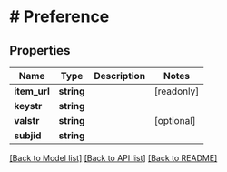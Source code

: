 # # Preference

## Properties

Name | Type | Description | Notes
------------ | ------------- | ------------- | -------------
**item_url** | **string** |  | [readonly]
**keystr** | **string** |  |
**valstr** | **string** |  | [optional]
**subjid** | **string** |  |

[[Back to Model list]](../../README.md#models) [[Back to API list]](../../README.md#endpoints) [[Back to README]](../../README.md)
